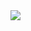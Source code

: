 <a href="https://portal.azure.com/#create/Microsoft.Template/uri/https://raw.githubusercontent.com/dimilider/Azure/master/LogicApps/TriggerPolicyEvaluation/deploy.json" target="_blank">
  <img src="https://aka.ms/deploytoazurebutton"/>
</a>